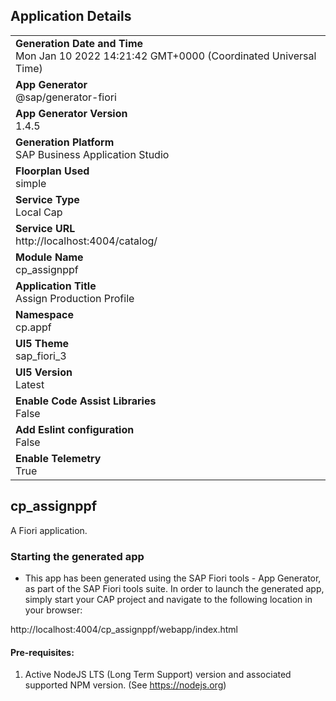 ## Application Details
|               |
| ------------- |
|**Generation Date and Time**<br>Mon Jan 10 2022 14:21:42 GMT+0000 (Coordinated Universal Time)|
|**App Generator**<br>@sap/generator-fiori|
|**App Generator Version**<br>1.4.5|
|**Generation Platform**<br>SAP Business Application Studio|
|**Floorplan Used**<br>simple|
|**Service Type**<br>Local Cap|
|**Service URL**<br>http://localhost:4004/catalog/
|**Module Name**<br>cp_assignppf|
|**Application Title**<br>Assign Production Profile|
|**Namespace**<br>cp.appf|
|**UI5 Theme**<br>sap_fiori_3|
|**UI5 Version**<br>Latest|
|**Enable Code Assist Libraries**<br>False|
|**Add Eslint configuration**<br>False|
|**Enable Telemetry**<br>True|

## cp_assignppf

A Fiori application.

### Starting the generated app

-   This app has been generated using the SAP Fiori tools - App Generator, as part of the SAP Fiori tools suite.  In order to launch the generated app, simply start your CAP project and navigate to the following location in your browser:

http://localhost:4004/cp_assignppf/webapp/index.html

#### Pre-requisites:

1. Active NodeJS LTS (Long Term Support) version and associated supported NPM version.  (See https://nodejs.org)


